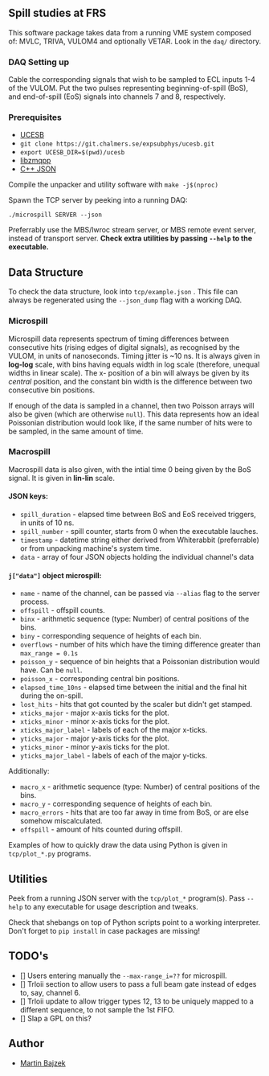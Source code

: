 ## Spill studies at FRS  

This software package takes data from a running VME system composed of: MVLC, TRIVA, VULOM4 and optionally VETAR.
Look in the `daq/` directory.

### DAQ Setting up
Cable the corresponding signals that wish to be sampled to ECL inputs 1-4 of the VULOM.
Put the two pulses representing beginning-of-spill (BoS), and end-of-spill (EoS) signals into channels 7 and 8, respectively.

### Prerequisites
- [UCESB](https://git.chalmers.se/expsubphys/ucesb.git)
- ``git clone https://git.chalmers.se/expsubphys/ucesb.git ``
- ``export UCESB_DIR=$(pwd)/ucesb``
- [libzmqpp](https://github.com/zeromq/zmqpp)
- [C++ JSON](https://github.com/nlohmann/json)

Compile the unpacker and utility software with `make -j$(nproc)`

Spawn the TCP server by peeking into a running DAQ:

``
./microspill SERVER --json
``

Preferrably use the MBS/lwroc stream server, or MBS remote event server, instead of transport server. 
**Check extra utilities by passing `--help` to the executable.**

## Data Structure
To check the data structure, look into `tcp/example.json` . This file can always be regenerated using the `--json_dump` flag with a working DAQ.

### Microspill
Microspill data represents spectrum of timing differences between consecutive hits (rising edges of digital signals), as recognised by the VULOM, in units of nanoseconds.
Timing jitter is ~10 ns.
It is always given in **log-log** scale, with bins having equals width in log scale (therefore, unequal widths in linear scale).
The x- position of a bin will always be given by its *central* position, and the constant bin width is the difference between two consecutive bin positions.

If enough of the data is sampled in a channel, then two Poisson arrays will also be given (which are otherwise `null`).
This data represents how an ideal Poissonian distribution would look like, if the same number of hits were to be sampled, in the same amount of time.

### Macrospill
Macrospill data is also given, with the intial time 0 being given by the BoS signal. It is given in **lin-lin** scale.

#### JSON keys:
- `spill_duration`    - elapsed time between BoS and EoS received triggers, in units of 10 ns.
- `spill_number`      - spill counter, starts from 0 when the executable lauches.
- `timestamp`         - datetime string either derived from Whiterabbit (preferrable) or from unpacking machine's system time.
- `data`              - array of four JSON objects holding the individual channel's data

#### `j["data"]` object microspill:
- `name`               - name of the channel, can be passed via `--alias` flag to the server process.
- `offspill`           - offspill counts.
- `binx`               - arithmetic sequence (type: Number) of central positions of the bins.
- `biny`               - corresponding sequence of heights of each bin.
- `overflows`          - number of hits which have the timing difference greater than `max_range = 0.1s`
- `poisson_y`          - sequence of bin heights that a Poissonian distribution would have. Can be `null`.
- `poisson_x`          - corresponding central bin positions.
- `elapsed_time_10ns`  - elapsed time between the initial and the final hit during the on-spill.
- `lost_hits`          - hits that got counted by the scaler but didn't get stamped.
- `xticks_major`       - major x-axis ticks for the plot.
- `xticks_minor`       - minor x-axis ticks for the plot.
- `xticks_major_label` - labels of each of the major x-ticks.
- `yticks_major`       - major y-axis ticks for the plot.
- `yticks_minor`       - minor y-axis ticks for the plot.
- `yticks_major_label` - labels of each of the major y-ticks.

Additionally:
- `macro_x`            - arithmetic sequence (type: Number) of central positions of the bins.
- `macro_y`            - corresponding sequence of heights of each bin.
- `macro_errors`       - hits that are too far away in time from BoS, or are else somehow miscalculated.
- `offspill`           - amount of hits counted during offspill.

Examples of how to quickly draw the data using Python is given in `tcp/plot_*.py` programs.

## Utilities

Peek from a running JSON server with the `tcp/plot_*` program(s). Pass `--help` to any executable for
usage description and tweaks.

Check that shebangs on top of Python scripts point to a working interpreter.
Don't forget to `pip install` in case packages are missing!


## TODO's
- [] Users entering manually the `--max-range_i=??` for microspill.
- [] Trloii section to allow users to pass a full beam gate instead of edges to, say, channel 6.
- [] Trloii update to allow trigger types 12, 13 to be uniquely mapped to a different sequence, to not sample the 1st FIFO.
- [] Slap a GPL on this?

## Author
- [Martin Bajzek](https://github.com/kLayz3)

